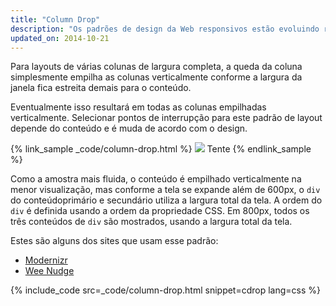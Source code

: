 ```yaml
---
title: "Column Drop"
description: "Os padrões de design da Web responsivos estão evoluindo rapidamente, mas há muitos padrões estabelecidos que funcionam bem em dispositivos móveis e desktop"
updated_on: 2014-10-21
---
```


<p class="intro">
  Para layouts de várias colunas de largura completa, a queda da coluna simplesmente empilha as colunas verticalmente conforme a largura da janela fica estreita demais para o conteúdo.  
</p>

Eventualmente
isso resultará em todas as colunas empilhadas verticalmente.  Selecionar
pontos de interrupção para este padrão de layout depende do conteúdo e é muda de acordo com
 o design.

{% link_sample _code/column-drop.html %}
  <img src="imgs/column-drop.svg">
  Tente
{% endlink_sample %}


Como a amostra mais fluida, o conteúdo é empilhado verticalmente na menor
visualização, mas conforme a tela se expande além de 600px, o 
`div` do conteúdoprimário e secundário utiliza a largura total da tela.  A ordem do `div` é definida usando
a ordem da propriedade CSS.  Em 800px, todos os três conteúdos de `div` são mostrados, usando a
largura total da tela.

Estes são alguns dos sites que usam esse padrão:

 * [Modernizr](http://modernizr.com/)
 * [Wee Nudge](http://weenudge.com/)

{% include_code src=_code/column-drop.html snippet=cdrop lang=css %}


